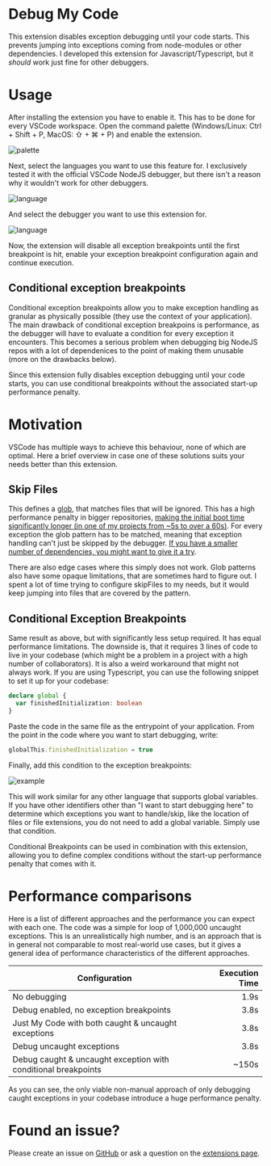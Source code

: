 # Debug My Code

This extension disables exception debugging until your code starts. This prevents jumping into exceptions coming from node-modules or other dependencies. I developed this extension for Javascript/Typescript, but it *should* work just fine for other debuggers.

# Usage

After installing the extension you have to enable it. This has to be done for every VSCode workspace. 
Open the command palette (Windows/Linux: Ctrl + Shift + P, MacOS: ⇧ + ⌘ + P) and enable the extension.

![palette](https://i.imgur.com/pvanR88.png)

Next, select the languages you want to use this feature for. I exclusively tested it with the official VSCode NodeJS debugger, but there isn't a reason why it wouldn't work for other debuggers. 

![language](https://i.imgur.com/dqH0BQJ.png)

And select the debugger you want to use this extension for.

![language](https://i.imgur.com/9IVibjY.png)

Now, the extension will disable all exception breakpoints until the first breakpoint is hit, enable your exception breakpoint configuration again and continue execution.

## Conditional exception breakpoints

Conditional exception breakpoints allow you to make exception handling as granular as physically possible (they use the context of your application). The main drawback of conditional exception breakpoins is performance, as the debugger will have to evaluate a condition for every exception it encounters. This becomes a serious problem when debugging big NodeJS repos with a lot of dependenices to the point of making them unusable (more on the drawbacks below).

Since this extension fully disables exception debugging until your code starts, you can use conditional breakpoints without the associated start-up performance penalty. 

# Motivation

VSCode has multiple ways to achieve this behaviour, none of which are optimal. Here a brief overview in case one of these solutions suits your needs better than this extension.

## Skip Files

This defines a [glob](https://code.visualstudio.com/docs/editor/codebasics#_advanced-search-options), that matches files that will be ignored. This has a high performance penalty in bigger repositories, [making the initial boot time significantly longer (in one of my projects from ~5s to over a 60s)](https://github.com/microsoft/vscode-js-debug/issues/1179). For every exception the glob pattern has to be matched, meaning that exception handling can't just be skipped by the debugger. [If you have a smaller number of dependencies, you might want to give it a try](https://code.visualstudio.com/docs/nodejs/nodejs-debugging#_additional-configuration).

There are also edge cases where this simply does not work. Glob patterns also have some opaque limitations, that are sometimes hard to figure out. I spent a lot of time trying to configure skipFiles to my needs, but it would keep jumping into files that are covered by the pattern.

## Conditional Exception Breakpoints

Same result as above, but with significantly less setup required. It has equal performance limitations. The downside is, that it requires 3 lines of code to live in your codebase (which might be a problem in a project with a high number of collaborators). It is also a weird workaround that might not always work. If you are using Typescript, you can use the following snippet to set it up for your codebase:

```typescript
declare global {
  var finishedInitialization: boolean
}
```
Paste the code in the same file as the entrypoint of your application. From the point in the code where you want to start debugging, write:
```typescript
globalThis.finishedInitialization = true
```

Finally, add this condition to the exception breakpoints:

![example](https://i.imgur.com/Va261qp.png)

This will work similar for any other language that supports global variables. If you have other identifiers other than "I want to start debugging here" to determine which exceptions you want to handle/skip, like the location of files or file extensions, you do not need to add a global variable. Simply use that condition.

Conditional Breakpoints can be used in combination with this extension, allowing you to define complex conditions without the start-up performance penalty that comes with it.

# Performance comparisons

Here is a list of different approaches and the performance you can expect with each one. The code was a simple for loop of 1,000,000 uncaught exceptions. This is an unrealistically high number, and is an approach that is in general not comparable to most real-world use cases, but it gives a general idea of performance characteristics of the different approaches.

| Configuration                                                  | Execution Time |
|----------------------------------------------------------------|---------------:|
| No debugging                                                   |          1.9s  |
| Debug enabled, no exception breakpoints                        |          3.8s  |
| Just My Code with both caught & uncaught exceptions            |          3.8s  |
| Debug uncaught exceptions                                      |          3.8s  |
| Debug caught & uncaught exception with conditional breakpoints |         ~150s  |

As you can see, the only viable non-manual approach of only debugging caught exceptions in your codebase introduce a huge performance penalty. 

# Found an issue?
Please create an issue on [GitHub](https://github.com/JeremyFunk/debug-my-code) or ask a question on the [extensions page](https://marketplace.visualstudio.com/items?itemName=JeremyFunk.debug-my-code).

